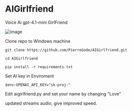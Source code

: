 # AIGirlfriend

Voice Ai gpt-4.1-mini GirlFriend

![image](https://github.com/PierreGode/AIGirlfriend/assets/8579922/b89df15d-071e-4d5f-a3eb-832f735dd22b)

Clone repo to Windows machine
```
git clone https://github.com/PierreGode/AIGirlfriend.git
```
```
cd AIGirlfriend
```
```
pip install -r requirements.txt
```
Set AI key in Enviroment
``` 
$env:OPENAI_API_KEY="sk-proj-"
```

Edit aigirlfriend.py and set your name by changing "Love"

updated
streams audio, give improved speed.
